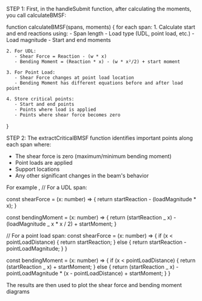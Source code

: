 STEP 1: First, in the handleSubmit function, after calculating the moments, you call calculateBMSF:

function calculateBMSF(spans, moments) {
for each span: 1. Calculate start and end reactions using: - Span length - Load type (UDL, point load, etc.) - Load magnitude - Start and end moments

    2. For UDL:
       - Shear Force = Reaction - (w * x)
       - Bending Moment = (Reaction * x) - (w * x²/2) + start moment

    3. For Point Load:
       - Shear Force changes at point load location
       - Bending Moment has different equations before and after load point

    4. Store critical points:
       - Start and end points
       - Points where load is applied
       - Points where shear force becomes zero

}

STEP 2: The extractCriticalBMSF function identifies important points along each span where:

- The shear force is zero (maximum/minimum bending moment)
- Point loads are applied
- Support locations
- Any other significant changes in the beam's behavior

For example ,
// For a UDL span:

const shearForce = (x: number) => {
return startReaction - (loadMagnitude \* x);
}

const bendingMoment = (x: number) => {
return (startReaction _ x) - (loadMagnitude _ x \* x / 2) + startMoment;
}

// For a point load span:
const shearForce = (x: number) => {
if (x < pointLoadDistance) {
return startReaction;
} else {
return startReaction - pointLoadMagnitude;
}
}

const bendingMoment = (x: number) => {
if (x < pointLoadDistance) {
return (startReaction _ x) + startMoment;
} else {
return (startReaction _ x) - pointLoadMagnitude \* (x - pointLoadDistance) + startMoment;
}
}

The results are then used to plot the shear force and bending moment diagrams
